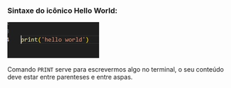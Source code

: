 ### Sintaxe do icônico Hello World:

![Hello World](https://github.com/elijhonathan/DocumentandoPython/blob/main/Arquivos/print-helloWorld.jpg)

Comando `PRINT` serve para escrevermos algo no terminal, o seu conteúdo deve estar entre parenteses e entre aspas.

